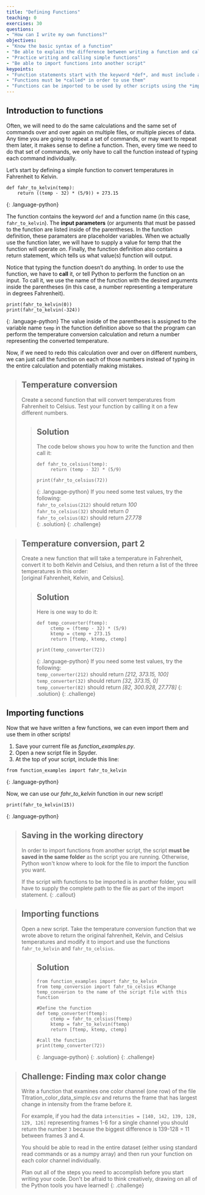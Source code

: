 ```yaml
---
title: "Defining Functions"
teaching: 0
exercises: 30
questions:
- "How can I write my own functions?"
objectives:
- "Know the basic syntax of a function"
- "Be able to explain the difference between writing a function and calling a function"
- "Practice writing and calling simple functions"
- "Be able to import functions into another script"
keypoints:
- "Function statements start with the keyword *def*, and must include a name, parameters, and a return statement"
- "Functions must be *called* in order to use them"
- "Functions can be imported to be used by other scripts using the *import* command"
---
```


## Introduction to functions
Often, we will need to do the same calculations and the same set of commands over and over again on multiple files, or multiple 
pieces of data.  Any time you are going to repeat a set of commands, or may want to repeat them later, it makes sense to define 
a function.  Then, every time we need to do that set of commands, we only have to call the function instead of typing each 
command individually.

Let’s start by defining a simple function to convert temperatures in Fahrenheit to Kelvin.
~~~
def fahr_to_kelvin(temp):
    return ((temp - 32) * (5/9)) + 273.15
~~~
{: .language-python}

The function contains the keyword `def` and a function name (in this case, `fahr_to_kelvin`).  The **input parameters** (or 
arguments that must be passed to the function are listed inside of the parentheses.  In the function definition, these
paramaters are placeholder variables.  When we actually use the function later, we will have to supply a value for temp that the 
function will operate *on*.  Finally, the function definition also contains a return statement, which tells us what value(s) 
function will output.

Notice that typing the function doesn’t do anything.  In order to use the function, we have to **call** it, or tell Python to 
perform the function on an input.  To call it, we use the name of the function with the desired arguments inside the parentheses
(in this case, a number representing a temperature in degrees Fahrenheit).
~~~
print(fahr_to_kelvin(0))
print(fahr_to_kelvin(-324))
~~~
{: .language-python}
The value inside of the parentheses is assigned to the variable name `temp` in the function definition above so that the program 
can perform the temperature conversion calculation and return a number representing the converted temperature.

Now, if we need to redo this calculation over and over on different numbers, we can just call the function on each of those 
numbers instead of typing in the entire calculation and potentially making mistakes.

> ## Temperature conversion
> Create a second function that will convert temperatures from Fahrenheit to Celsius.  Test your function by callling it on a
> few different numbers.
> > ## Solution
> > The code below shows you how to write the function and then call it:
> > ~~~
> > def fahr_to_celsius(temp):
> >      return (temp - 32) * (5/9)
> > 
> > print(fahr_to_celsius(72))
> > ~~~
> > {: .language-python}
> > If you need some test values, try the following:  
> > `fahr_to_celsius(212)` should return *100*  
> > `fahr_to_celsius(32)` should return *0*  
> > `fahr_to_celsius(82)` should return *27.778*  
> {: .solution}
{: .challenge}

> ## Temperature conversion, part 2
> Create a new function that will take a temperature in Fahrenheit, convert it to both Kelvin and Celsius, and then return 
> a list of the three temperatures in this order:  
> [original Fahrenheit, Kelvin, and Celsius].  
> > ## Solution
> > Here is one way to do it:
> > ~~~
> > def temp_converter(ftemp):
> >      ctemp = (ftemp - 32) * (5/9)
> >      ktemp = ctemp + 273.15
> >      return [ftemp, ktemp, ctemp]
> > 
> > print(temp_converter(72))
> > ~~~
> > {: .language-python}
> > If you need some test values, try the following:  
> > `temp_converter(212)` should return *[212, 373.15, 100]*  
> > `temp_converter(32)` should return *[32, 373.15, 0]*   
> > `temp_converter(82)` should return *[82, 300.928, 27.778]* 
> {: .solution}
{: .challenge}

## Importing functions
Now that we have written a few functions, we can even import them and use them in other scripts!  

1. Save your current file as *function_examples.py*.  
2. Open a new script file in Spyder.  
3. At the top of your script, include this line:
~~~
from function_examples import fahr_to_kelvin
~~~
{: .language-python}

Now, we can use our *fahr_to_kelvin* function in our new script!  
~~~
print(fahr_to_kelvin(15))
~~~
{: .language-python}

> ## Saving in the working directory
> In order to import functions from another script, the script **must be saved in the same folder** as the script you are 
> running.  Otherwise, Python won't know where to look for the file to import the function you want.
> 
> If the script with functions to be imported is in another folder, you will have to supply the complete path to the file
> as part of the import statement.
{: .callout}


> ## Importing functions
> Open a new script.  Take the temperature conversion function that we wrote above to return the original fahrenheit, Kelvin, 
> and Celsius temperatures and modify it to import and use the functions `fahr_to_kelvin` and `fahr_to_celsius`.
> > ## Solution
> > ~~~
> > from function_examples import fahr_to_kelvin
> > from temp_conversion import fahr_to_celsius #Change temp_converion to the name of the script file with this function
> > 
> > #Define the function
> > def temp_converter(ftemp):
> >      ctemp = fahr_to_celsius(ftemp)
> >      ktemp = fahr_to_kelvin(ftemp)
> >      return [ftemp, ktemp, ctemp]
> > 
> > #call the function
> > print(temp_converter(72))
> > ~~~
> > {: .language-python}
> {: .solution}
{: .challenge}

> ## Challenge: Finding max color change
> Write a function that examines one color channel (one row) of the file Titration_color_data_simple.csv and returns the frame 
> that has largest change in intensity from the frame before it.  
> 
> For example, if you had the data `intensities = [140, 142, 139, 128, 129, 126]` representing frames 1-6 for a single channel 
> you should return the number `3` because the biggest difference is 139-128 = 11 between frames 3 and 4.
> 
> You should be able to read in the entire dataset (either using standard read commands or as a numpy array) and then run your 
> function on each color channel individually.
>
> Plan out all of the steps you need to accomplish before you start writing your code. Don't be afraid to think creatively, 
> drawing on all of the Python tools you have learned!
{: .challenge}
> 
